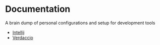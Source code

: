 # Documentation

A brain dump of personal configurations and setup for development tools

- [Intellij](configuration/intellij.md)
- [Verdaccio](configuration/verdaccio.md)